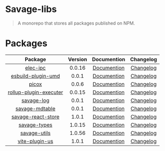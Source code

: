 # Savage-libs

> A monorepo that stores all packages published on NPM.

# Packages
|                              Package                               | Version |                                          Documention                                          |                          Changelog                          |
|:------------------------------------------------------------------:|:-------:|:---------------------------------------------------------------------------------------------:|:-----------------------------------------------------------:|
|               [elec-ipc](./packages/elec-ipc#readme)               | 0.0.16  |        [Documention](https://savage181855.github.io/savage-libs/elec-ipc/modules.html)        |        [Changelog](./packages/elec-ipc/CHANGELOG.md)        |
|     [esbuild-plugin-umd](./packages/esbuild-plugin-umd#readme)     |  0.0.1  |   [Documention](https://savage181855.github.io/savage-libs/esbuild-plugin-umd/modules.html)   |   [Changelog](./packages/esbuild-plugin-umd/CHANGELOG.md)   |
|                  [picox](./packages/picox#readme)                  |  0.0.6  |         [Documention](https://savage181855.github.io/savage-libs/picox/modules.html)          |         [Changelog](./packages/picox/CHANGELOG.md)          |
| [rollup-plugin-executer](./packages/rollup-plugin-executer#readme) | 0.0.15  | [Documention](https://savage181855.github.io/savage-libs/rollup-plugin-executer/modules.html) | [Changelog](./packages/rollup-plugin-executer/CHANGELOG.md) |
|             [savage-log](./packages/savage-log#readme)             |  0.0.1  |       [Documention](https://savage181855.github.io/savage-libs/savage-log/modules.html)       |       [Changelog](./packages/savage-log/CHANGELOG.md)       |
|         [savage-mdtable](./packages/savage-mdtable#readme)         |  0.0.1  |     [Documention](https://savage181855.github.io/savage-libs/savage-mdtable/modules.html)     |     [Changelog](./packages/savage-mdtable/CHANGELOG.md)     |
|     [savage-react-store](./packages/savage-react-store#readme)     |  1.0.1  |   [Documention](https://savage181855.github.io/savage-libs/savage-react-store/modules.html)   |   [Changelog](./packages/savage-react-store/CHANGELOG.md)   |
|           [savage-types](./packages/savage-types#readme)           | 1.0.15  |      [Documention](https://savage181855.github.io/savage-libs/savage-types/modules.html)      |      [Changelog](./packages/savage-types/CHANGELOG.md)      |
|           [savage-utils](./packages/savage-utils#readme)           | 1.0.56  |      [Documention](https://savage181855.github.io/savage-libs/savage-utils/modules.html)      |      [Changelog](./packages/savage-utils/CHANGELOG.md)      |
|         [vite-plugin-us](./packages/vite-plugin-us#readme)         |  1.0.1  |     [Documention](https://savage181855.github.io/savage-libs/vite-plugin-us/modules.html)     |     [Changelog](./packages/vite-plugin-us/CHANGELOG.md)     |